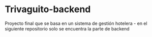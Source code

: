 # Trivaguito-backend
Proyecto final que se basa en un sistema de gestión hotelera - en el siguiente repositorio solo se encuentra la parte de backend
